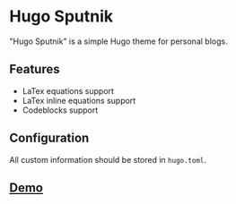 # Hugo Sputnik

"Hugo Sputnik" is a simple Hugo theme for personal blogs.

## Features

- LaTex equations support
- LaTex inline equations support
- Codeblocks support

## Configuration

All custom information should be stored in `hugo.toml`.

## [Demo]([https://1917.github.io/hugo-sputnik/](https://1917dc.github.io/hugo-sputnik/))
